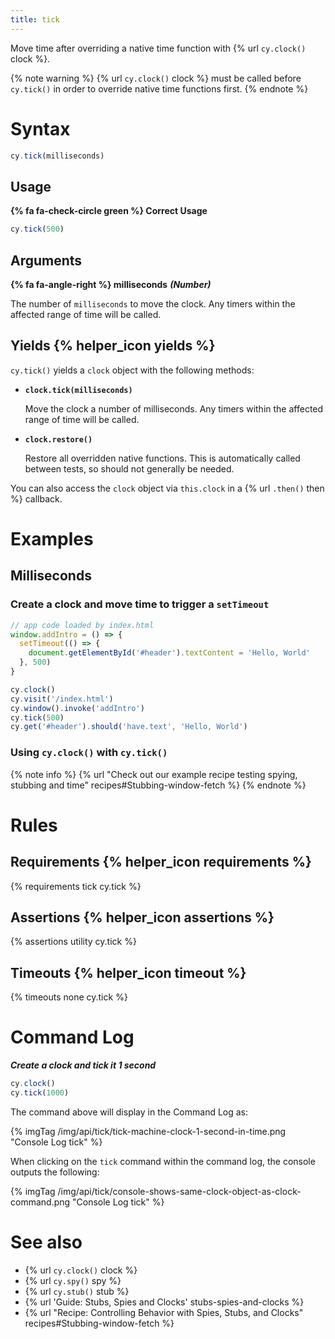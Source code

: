 ```yaml
---
title: tick
---
```


Move time after overriding a native time function with {% url `cy.clock()` clock %}.

{% note warning %}
{% url `cy.clock()` clock %} must be called before `cy.tick()` in order to override native time functions first.
{% endnote %}

# Syntax

```javascript
cy.tick(milliseconds)
```

## Usage

**{% fa fa-check-circle green %} Correct Usage**

```javascript
cy.tick(500)
```

## Arguments

**{% fa fa-angle-right %} milliseconds** ***(Number)***

The number of `milliseconds` to move the clock. Any timers within the affected range of time will be called.

## Yields {% helper_icon yields %}

`cy.tick()` yields a `clock` object with the following methods:

- **`clock.tick(milliseconds)`**

  Move the clock a number of milliseconds. Any timers within the affected range of time will be called.

- **`clock.restore()`**

  Restore all overridden native functions. This is automatically called between tests, so should not generally be needed.

You can also access the `clock` object via `this.clock` in a {% url `.then()` then %} callback.

# Examples

## Milliseconds

### Create a clock and move time to trigger a `setTimeout`

```javascript
// app code loaded by index.html
window.addIntro = () => {
  setTimeout(() => {
    document.getElementById('#header').textContent = 'Hello, World'
  }, 500)
}
```

```javascript
cy.clock()
cy.visit('/index.html')
cy.window().invoke('addIntro')
cy.tick(500)
cy.get('#header').should('have.text', 'Hello, World')
```

### Using `cy.clock()` with `cy.tick()`

{% note info %}
{% url "Check out our example recipe testing spying, stubbing and time" recipes#Stubbing-window-fetch %}
{% endnote %}

# Rules

## Requirements {% helper_icon requirements %}

{% requirements tick cy.tick %}

## Assertions {% helper_icon assertions %}

{% assertions utility cy.tick %}

## Timeouts {% helper_icon timeout %}

{% timeouts none cy.tick %}

# Command Log

***Create a clock and tick it 1 second***

```javascript
cy.clock()
cy.tick(1000)
```

The command above will display in the Command Log as:

{% imgTag /img/api/tick/tick-machine-clock-1-second-in-time.png "Console Log tick" %}

When clicking on the `tick` command within the command log, the console outputs the following:

{% imgTag /img/api/tick/console-shows-same-clock-object-as-clock-command.png "Console Log tick" %}

# See also

- {% url `cy.clock()` clock %}
- {% url `cy.spy()` spy %}
- {% url `cy.stub()` stub %}
- {% url 'Guide: Stubs, Spies and Clocks' stubs-spies-and-clocks %}
- {% url "Recipe: Controlling Behavior with Spies, Stubs, and Clocks" recipes#Stubbing-window-fetch %}
